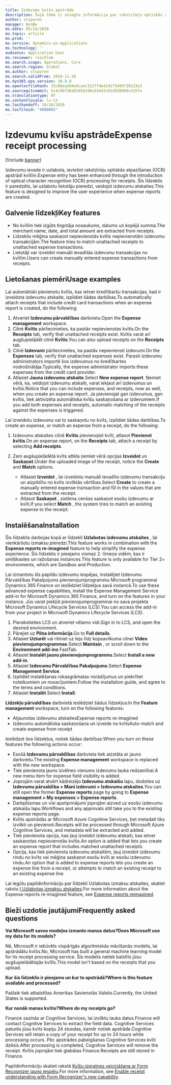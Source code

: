 ```yaml
---
title: Izdevumu kvīšu apstrāde
description: Šajā tēmā ir sniegta informācija par rakstzīmju optiskās atpazīšanas (OCR) apstrādi kvītīm. Šis līdzeklis ir paredzēts, lai uzlabotu lietotāju pieredzi, veidojot izdevumu atskaites risinājumā Microsoft Dynamics 365 Finance.
author: stsporen
manager: AnnBe
ms.date: 05/14/2020
ms.topic: article
ms.prod: ''
ms.service: dynamics-ax-applications
ms.technology: ''
audience: Application User
ms.reviewer: roschlom
ms.search.scope: Operations, Core
ms.search.region: Global
ms.author: stsporen
ms.search.validFrom: 2019-11-20
ms.dyn365.ops.version: 10.0.8
ms.openlocfilehash: 31c08ea264e6caec3217f4b424275495f39123e3
ms.sourcegitcommit: 5c4c9bf3ba018562d6cb3443c01d550489c415fa
ms.translationtype: HT
ms.contentlocale: lv-LV
ms.lasthandoff: 10/16/2020
ms.locfileid: "4080602"
---
```

# <a name="expense-receipt-processing"></a><span data-ttu-id="b4a86-104">Izdevumu kvīšu apstrāde</span><span class="sxs-lookup"><span data-stu-id="b4a86-104">Expense receipt processing</span></span>

[!include [banner](../includes/banner.md)]

<span data-ttu-id="b4a86-105">Izdevumu ievade ir uzlabota, ieviešot rakstzīmju optiskās atpazīšanas (OCR) apstrādi kvītīm.</span><span class="sxs-lookup"><span data-stu-id="b4a86-105">Expense entry has been enhanced through the introduction of optical character recognition (OCR) processing for receipts.</span></span> <span data-ttu-id="b4a86-106">Šis līdzeklis ir paredzēts, lai uzlabotu lietotāju pieredzi, veidojot izdevumu atskaites.</span><span class="sxs-lookup"><span data-stu-id="b4a86-106">This feature is designed to improve the user experience when expense reports are created.</span></span>

## <a name="key-features"></a><span data-ttu-id="b4a86-107">Galvenie līdzekļi</span><span class="sxs-lookup"><span data-stu-id="b4a86-107">Key features</span></span>

- <span data-ttu-id="b4a86-108">No kvītīm tiek izgūts tirgotāja nosaukums, datums un kopējā summa.</span><span class="sxs-lookup"><span data-stu-id="b4a86-108">The merchant name, date, and total amount are extracted from receipts.</span></span>
- <span data-ttu-id="b4a86-109">Līdzeklis mēģina saskaņot nepievienotās kvītis nepievienotām izdevumu transakcijām.</span><span class="sxs-lookup"><span data-stu-id="b4a86-109">The feature tries to match unattached receipts to unattached expense transactions.</span></span>
- <span data-ttu-id="b4a86-110">Lietotāji var izveidot manuāli ievadītās izdevumu transakcijas no kvītīm.</span><span class="sxs-lookup"><span data-stu-id="b4a86-110">Users can create manually entered expense transactions from receipts.</span></span>

## <a name="usage-examples"></a><span data-ttu-id="b4a86-111">Lietošanas piemēri</span><span class="sxs-lookup"><span data-stu-id="b4a86-111">Usage examples</span></span>

<span data-ttu-id="b4a86-112">Lai automātiski pievienotu kvītis, kas ietver kredītkaršu transakcijas, kad ir izveidota izdevumu atskaite, izpildiet šādas darbības.</span><span class="sxs-lookup"><span data-stu-id="b4a86-112">To automatically attach receipts that include credit card transactions when an expense report is created, do the following:</span></span>

  1. <span data-ttu-id="b4a86-113">Atveriet **Izdevumu pārvaldības** darbvietu.</span><span class="sxs-lookup"><span data-stu-id="b4a86-113">Open the **Expense management** workspace.</span></span>
  2. <span data-ttu-id="b4a86-114">Cilnē **Kvītis** pārliecinieties, ka pastāv nepievienotas kvītis.</span><span class="sxs-lookup"><span data-stu-id="b4a86-114">On the **Receipts** tab, verify that unattached receipts exist.</span></span> <span data-ttu-id="b4a86-115">Kvītis varat arī augšupielādēt cilnē **Kvītis**.</span><span class="sxs-lookup"><span data-stu-id="b4a86-115">You can also upload receipts on the **Receipts** tab.</span></span>
  3. <span data-ttu-id="b4a86-116">Cilnē **Izdevumi** pārliecinieties, ka pastāv nepievienoti izdevumi.</span><span class="sxs-lookup"><span data-stu-id="b4a86-116">On the **Expenses** tab, verify that unattached expenses exist.</span></span> <span data-ttu-id="b4a86-117">Parasti izdevumu administrators importē šos izdevumus no kredītkartes nodrošinātāja.</span><span class="sxs-lookup"><span data-stu-id="b4a86-117">Typically, the expense administrator imports these expenses from the credit card provider.</span></span>
  4. <span data-ttu-id="b4a86-118">Atlasiet **Jauna izdevumu atskaite**.</span><span class="sxs-lookup"><span data-stu-id="b4a86-118">Select **New expense report**.</span></span> <span data-ttu-id="b4a86-119">Ņemiet vērā, ka, veidojot izdevumu atskaiti, varat iekļaut arī izdevumus un kvītis.</span><span class="sxs-lookup"><span data-stu-id="b4a86-119">Notice that you can include expenses, and receipts, now as well, when you create an expense report.</span></span> <span data-ttu-id="b4a86-120">Ja pievienojat gan izdevumus, gan kvītis, tiek aktivizēta automātiska kvīšu saskaņošana ar izdevumiem.</span><span class="sxs-lookup"><span data-stu-id="b4a86-120">If you add both expenses and receipts, automatic matching of the receipts against the expenses is triggered.</span></span>

<span data-ttu-id="b4a86-121">Lai izveidotu izdevumu vai to saskaņotu no kvīts, izpildiet šādas darbības.</span><span class="sxs-lookup"><span data-stu-id="b4a86-121">To create an expense, or match an expense from a receipt, do the following:</span></span>

  1. <span data-ttu-id="b4a86-122">Izdevumu atskaites cilnē **Kvītis** pievienojiet kvīti, atlasot **Pievienot kvītis**.</span><span class="sxs-lookup"><span data-stu-id="b4a86-122">On an expense report, on the **Receipts** tab, attach a receipt by selecting **Add receipts**.</span></span>
  2. <span data-ttu-id="b4a86-123">Zem augšupielādētā kvīts attēla ņemiet vērā opcijas **Izveidot** un **Saskaņot**.</span><span class="sxs-lookup"><span data-stu-id="b4a86-123">Under the uploaded image of the receipt, notice the **Create** and **Match** options.</span></span>

      - <span data-ttu-id="b4a86-124">Atlasiet **Izveidot** , lai izveidotu manuāli ievadīto izdevumu transakciju un aizpildītu no kvīts izvilktās vērtības.</span><span class="sxs-lookup"><span data-stu-id="b4a86-124">Select **Create** to create a manually entered expense transaction and fill in the values that are extracted from the receipt.</span></span>
      - <span data-ttu-id="b4a86-125">Atlasot **Saskaņot** , sistēma cenšas saskaņot esošu izdevumu ar kvīti.</span><span class="sxs-lookup"><span data-stu-id="b4a86-125">If you select **Match** , the system tries to match an existing expense to the receipt.</span></span>

## <a name="installation"></a><span data-ttu-id="b4a86-126">Instalēšana</span><span class="sxs-lookup"><span data-stu-id="b4a86-126">Installation</span></span>

<span data-ttu-id="b4a86-127">Šis līdzeklis darbojas kopā ar līdzekli **Uzlabotas izdevumu atskaites** , lai vienkāršotu izmaksu pieredzi.</span><span class="sxs-lookup"><span data-stu-id="b4a86-127">This feature works in combination with the **Expense reports re-imagined** feature to help simplify the expense experience.</span></span> <span data-ttu-id="b4a86-128">Šis līdzeklis ir pieejams vismaz 2. līmeņa vidēm, kas ir smilškastes un ražošanas instances.</span><span class="sxs-lookup"><span data-stu-id="b4a86-128">This feature is only available for Tier 2+ environments, which are Sandbox and Production.</span></span>

<span data-ttu-id="b4a86-129">Lai izmantotu šīs papildu izdevumu iespējas, instalējiet Izdevumu Pārvaldības Pakalpojums pievienojumprogrammu Microsoft programmai Dynamics 365 Finance un ieslēdziet līdzekļus savā instancē.</span><span class="sxs-lookup"><span data-stu-id="b4a86-129">To use these advanced expense capabilities, install the Expense Management Service add-in for Microsoft Dynamics 365 Finance, and turn on the features in your instance.</span></span> <span data-ttu-id="b4a86-130">Jūs varat piekļūt pievienojumprogrammai no sava projekta Microsoft Dynamics Lifecycle Services (LCS).</span><span class="sxs-lookup"><span data-stu-id="b4a86-130">You can access the add-in from your project in Microsoft Dynamics Lifecycle Services (LCS).</span></span>

1. <span data-ttu-id="b4a86-131">Pierakstieties LCS un atveriet vēlamo vidi.</span><span class="sxs-lookup"><span data-stu-id="b4a86-131">Sign in to LCS, and open the desired environment.</span></span>
2. <span data-ttu-id="b4a86-132">Pārejiet uz **Pilna informācija**.</span><span class="sxs-lookup"><span data-stu-id="b4a86-132">Go to **Full details**.</span></span>
3. <span data-ttu-id="b4a86-133">Atlasiet **Uzturēt** vai ritiniet uz leju līdz kopsavilkuma cilnei **Vides pievienojumprogrammas**.</span><span class="sxs-lookup"><span data-stu-id="b4a86-133">Select **Maintain** , or scroll down to the **Environment add-ins** FastTab.</span></span>
4. <span data-ttu-id="b4a86-134">Atlasiet **Instalēt jaunu pievienojumprogrammu**.</span><span class="sxs-lookup"><span data-stu-id="b4a86-134">Select **Install a new add-in**.</span></span>
5. <span data-ttu-id="b4a86-135">Atlasiet **Izdevumu Pārvaldības Pakalpojums**.</span><span class="sxs-lookup"><span data-stu-id="b4a86-135">Select **Expense Management Service**.</span></span>
6. <span data-ttu-id="b4a86-136">Izpildiet instalēšanas rokasgrāmatas norādījumus un piekrītiet noteikumiem un nosacījumiem.</span><span class="sxs-lookup"><span data-stu-id="b4a86-136">Follow the installation guide, and agree to the terms and conditions.</span></span>
7. <span data-ttu-id="b4a86-137">Atlasiet **Instalēt**.</span><span class="sxs-lookup"><span data-stu-id="b4a86-137">Select **Install**.</span></span>

<span data-ttu-id="b4a86-138">**Līdzekļu pārvaldības** darbvietā ieslēdziet šādus līdzekļus:</span><span class="sxs-lookup"><span data-stu-id="b4a86-138">In the **Feature management** workspace, turn on the following features:</span></span>

- <span data-ttu-id="b4a86-139">Atjaunotas izdevumu atskaites</span><span class="sxs-lookup"><span data-stu-id="b4a86-139">Expense reports re-imagined</span></span>
- <span data-ttu-id="b4a86-140">Izdevumu automātiska saskaņošana un izveide no kvīts</span><span class="sxs-lookup"><span data-stu-id="b4a86-140">Auto-match and create expense from receipt</span></span>

<span data-ttu-id="b4a86-141">Ieslēdzot šos līdzekļus, notiek šādas darbības:</span><span class="sxs-lookup"><span data-stu-id="b4a86-141">When you turn on these features the following actions occur:</span></span>

- <span data-ttu-id="b4a86-142">Esošā **Izdevumu pārvaldības** darbvieta tiek aizstāta ar jauno darbvietu.</span><span class="sxs-lookup"><span data-stu-id="b4a86-142">The existing **Expense management** workspace is replaced with the new workspace.</span></span>
- <span data-ttu-id="b4a86-143">Tiek pievienota jauns izvēlnes vienums izdevumu lauka redzamībai.</span><span class="sxs-lookup"><span data-stu-id="b4a86-143">A new menu item for expense field visibility is added.</span></span>
- <span data-ttu-id="b4a86-144">Joprojām varat atvērt kādreizējo **Izdevumu atskaišu** lapu, dodoties uz **Izdevumu pārvaldība > Mani izdevumi > Izdevumu atskaites**.</span><span class="sxs-lookup"><span data-stu-id="b4a86-144">You can still open the former **Expense reports** page by going to **Expense management > My expenses > Expense reports**.</span></span>
- <span data-ttu-id="b4a86-145">Darbplūsmas un visi apstiprinājumi joprojām aizved uz esošo izdevumu atskaišu lapu.</span><span class="sxs-lookup"><span data-stu-id="b4a86-145">Workflows and any approvals still take you to the existing expense reports page.</span></span>
- <span data-ttu-id="b4a86-146">Kvītis apstrādās ar Microsoft Azure Cognitive Services, bet metadati tiks izvilkti un pievienoti.</span><span class="sxs-lookup"><span data-stu-id="b4a86-146">Receipts will be processed through Microsoft Azure Cognitive Services, and metadata will be extracted and added.</span></span>
- <span data-ttu-id="b4a86-147">Tiek pievienota opcija, kas ļauj izveidot izdevumu atskaiti, kas ietver saskaņotas nepievienotās kvītis.</span><span class="sxs-lookup"><span data-stu-id="b4a86-147">An option is added that lets you create an expense report that includes matched unattached receipts.</span></span>
- <span data-ttu-id="b4a86-148">Opcija, kas tiek pievienota izdevumu atskaitēm, ļauj izveidot izdevumu rindu no kvīts vai mēģina saskaņot esošu kvīti ar esošu izdevumu rindu.</span><span class="sxs-lookup"><span data-stu-id="b4a86-148">An option that is added to expense reports lets you create an expense line from a receipt, or attempts to match an existing receipt to an existing expense line.</span></span>

<span data-ttu-id="b4a86-149">Lai iegūtu papildinformāciju par līdzekli Uzlabotas izmaksu atskaites, skatiet rakstu [I Uzlabotas izmaksu atskaites](ExpenseWorkspaceNew.md).</span><span class="sxs-lookup"><span data-stu-id="b4a86-149">For more information about the Expense reports re-imagined feature, see [Expense reports reimagined](ExpenseWorkspaceNew.md).</span></span>

## <a name="frequently-asked-questions"></a><span data-ttu-id="b4a86-150">Bieži uzdotie jautājumi</span><span class="sxs-lookup"><span data-stu-id="b4a86-150">Frequently asked questions</span></span>

<span data-ttu-id="b4a86-151">**Vai Microsoft savos modeļos izmanto manus datus?**</span><span class="sxs-lookup"><span data-stu-id="b4a86-151">**Does Microsoft use my data for its models?**</span></span>

<span data-ttu-id="b4a86-152">Nē, Microsoft ir iebūvēts vispārīgās algoritmiskās mācīšanās modelis, lai apstrādātu kvītis.</span><span class="sxs-lookup"><span data-stu-id="b4a86-152">No, Microsoft has built a general machine learning model for its receipt processing service.</span></span> <span data-ttu-id="b4a86-153">Šis modelis netiek balstīts jūsu augšupielādētajās kvītīs.</span><span class="sxs-lookup"><span data-stu-id="b4a86-153">This model isn't based on the receipts that you upload.</span></span>

<span data-ttu-id="b4a86-154">**Kur šis līdzeklis ir pieejams un kur to apstrādā?**</span><span class="sxs-lookup"><span data-stu-id="b4a86-154">**Where is this feature available and processed?**</span></span>

<span data-ttu-id="b4a86-155">Pašlaik tiek atbalstītas Amerikas Savienotās Valstis.</span><span class="sxs-lookup"><span data-stu-id="b4a86-155">Currently, the United States is supported.</span></span>

<span data-ttu-id="b4a86-156">**Kur nonāk manas kvītis?**</span><span class="sxs-lookup"><span data-stu-id="b4a86-156">**Where do my receipts go?**</span></span>

<span data-ttu-id="b4a86-157">Finance sazinās ar Cognitive Services, lai izvilktu lauka datus.</span><span class="sxs-lookup"><span data-stu-id="b4a86-157">Finance will contact Cognitive Services to extract the field data.</span></span> <span data-ttu-id="b4a86-158">Cognitive Services paturēs jūsu kvīts kopiju 24 stundas, kamēr notiek apstrāde.</span><span class="sxs-lookup"><span data-stu-id="b4a86-158">Cognitive Services will retain a copy of your receipt for up to 24 hours while processing occurs.</span></span> <span data-ttu-id="b4a86-159">Pēc apstrādes pabeigšanas Cognitive Services kvīti dzēsīs.</span><span class="sxs-lookup"><span data-stu-id="b4a86-159">After processing is completed, Cognitive Services will remove the receipt.</span></span> <span data-ttu-id="b4a86-160">Kvītis joprojām tiek glabātas Finance.</span><span class="sxs-lookup"><span data-stu-id="b4a86-160">Receipts are still stored in Finance.</span></span>

<span data-ttu-id="b4a86-161">Papildinformāciju skatiet rakstā [Kvīšu izpratnes veicināšana ar Form Recognizer jauno iespēju](https://azure.microsoft.com/blog/enable-receipt-understanding-with-form-recognizer-s-new-capability/).</span><span class="sxs-lookup"><span data-stu-id="b4a86-161">For more information, see [Enable receipt understanding with Form Recognizer's new capability](https://azure.microsoft.com/blog/enable-receipt-understanding-with-form-recognizer-s-new-capability/).</span></span>
